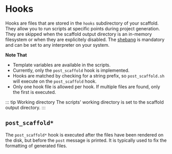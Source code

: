 ---
---

# Hooks

Hooks are files that are stored in the `hooks` subdirectory of your scaffold. They allow you to run scripts at specific points during project generation. They are skipped when the scaffold output directory is an in-memory filesystem or when they are explicitely disabled. The [shebang](<https://en.wikipedia.org/wiki/Shebang_(Unix)>) is mandatory and can be set to any interpreter on your system.

**Note That**

- Template variables are available in the scripts.
- Currently, only the `post_scaffold` hook is implemented.
- Hooks are matched by checking for a string prefix, so `post_scaffold.sh` will execute on the `post_scaffold` hook.
- Only one hook file is allowed per hook. If multiple files are found, only the first is executed.

::: tip Working directory
The scripts' working directory is set to the scaffold output directory.
:::

## `post_scaffold*`

The `post_scaffold*` hook is executed after the files have been rendered on the disk, but before the `post` message is printed. It is typically used to fix the formatting of generated files.
